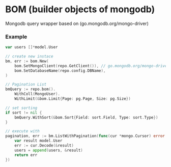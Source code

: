 # BOM (builder objects of mongodb)
Mongodb query wrapper based on (go.mongodb.org/mongo-driver)

### Example
``` go
var users []*model.User

// create new instace
bm, err := bom.New(
	bom.SetMongoClient(repo.GetClient()), // go.mongodb.org/mongo-driver
	bom.SetDatabaseName(repo.config.DBName),
)

// Pagination List
bmQuery := repo.bom().
    WithColl(MongoUser).
	WithLimit(&bom.Limit{Page: pg.Page, Size: pg.Size})

// set sorting
if sort != nil {
	bmQuery.WithSort(&bom.Sort{Field: sort.Field, Type: sort.Type})
}

// execute with 
pagination, err := bm.ListWithPagination(func(cur *mongo.Cursor) error {
	var result model.User
	err := cur.Decode(&result)
	users = append(users, &result)
	return err
})

	
```